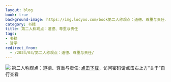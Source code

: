 ```yaml
---
layout: blog
book: true
background-image: https://img.locyoo.com/book第二人称观点：道德、尊重与责任.jpg
category: 书籍
title: 第二人称观点：道德、尊重与责任
tags:
- 书籍
- 哲学
redirect_from:
  - /2024/03/第二人称观点：道德、尊重与责任/
---
```

![](https://img.locyoo.com/book第二人称观点：道德、尊重与责任.jpg)
第二人称观点：道德、尊重与责任: <a name = "ref1" href="https://url18.ctfile.com/f/50983618-1418300330-013bd6?p=3619">点击下载</a>，访问密码请点击右上方“关于”自行查看